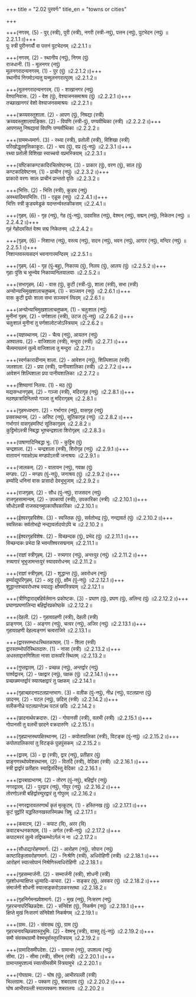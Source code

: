 +++
title = "2.02 पुरवर्गः"
title_en = "towns or cities"

+++

+++(नगरम्.  (5) - पुर् (स्त्री), पुरी (स्त्री), नगरी (स्त्री-नपुं), पत्तन (नपुं), पुटभेदन (नपुं) ॥2.2.1.1॥)+++  
पूः स्त्री पुरीनगर्यौ वा पत्तनं पुटभेदनम् ॥2.2.1.1॥  

+++(नगरम्.  (2) - स्थानीय (नपुं), निगम (पुं)  
राजधानी.  (1) - मूलनगर (नपुं)  
मूलनगरादन्यनगरम्.  (1) - पुर (पुं) ॥2.2.1.2॥)+++  
स्थानीयं निगमोऽन्यत्तु यन्मूलनगरात्पुरम् ॥2.2.1.2॥  

+++(मूलनगरादन्यनगरम्.  (1) - शाखानगर (नपुं)  
वेश्यानिवासः.  (2) - वेश (पुं), वेश्याजनसमाश्रय (पुं) ॥2.2.2.1॥)+++  
तच्छाखानगरं वेशो वेश्याजनसमाश्रयः ॥2.2.2.1॥  

+++(क्रय्यवस्तुशाला.  (2) - आपण (पुं), निषद्या (स्त्री)  
क्रय्यवस्तुशालापङ्क्तिः.  (2) - विपणि (स्त्री-पुं), पण्यवीथिका (स्त्री) ॥2.2.2.2॥)+++  
आपणस्तु निषद्यायां विपणिः पण्यवीथिका ॥2.2.2.2॥  

+++(ग्राममध्यमार्गः.  (3) - रथ्या (स्त्री), प्रतोली (स्त्री), विशिखा (स्त्री)  
परिखोद्धृतमृत्तिकाकूटः.  (2) - चय (पुं), वप्र (पुं-नपुं) ॥2.2.3.1॥)+++  
रथ्या प्रतोली विशिखा स्याच्चयो वप्रमस्त्रियाम् ॥2.2.3.1॥  

+++(यष्टिकाकण्टकादिरचितवेष्टनम्.  (3) - प्राकार (पुं), वरण (पुं), साल (पुं)  
कण्टकादिवेष्टनम्.  (1) - प्राचीन (नपुं) ॥2.2.3.2॥)+++  
प्राकारो वरणः सालः प्राचीनं प्रान्ततो वृतिः ॥2.2.3.2॥  

+++(भित्तिः.  (2) - भित्ति (स्त्री), कुड्य (नपुं)  
अस्थ्यादिमयभित्तिः.  (1) - एडूक (नपुं) ॥2.2.4.1॥)+++  
भित्तिः स्त्री कुड्यमेडूकं यदन्तर्न्यस्तकीकसम् ॥2.2.4.1॥  

+++(गृहम्.  (6) - गृह (नपुं), गेह (पुं-नपुं), उदवसित (नपुं), वेश्मन् (नपुं), सद्मन् (नपुं), निकेतन (नपुं) ॥2.2.4.2॥)+++  
गृहं गेहोदवसितं वेश्म सद्म निकेतनम् ॥2.2.4.2॥  

+++(गृहम्.  (6) - निशान्त (नपुं), वस्त्य (नपुं), सदन (नपुं), भवन (नपुं), आगार (नपुं), मन्दिर (नपुं) ॥2.2.5.1॥)+++  
निशान्तवस्त्यसदनं भवनागारमन्दिरम् ॥2.2.5.1॥  

+++(गृहम्.  (4) - गृह (पुं-बहु), निकाय्य (पुं), निलय (पुं), आलय (पुं) ॥2.2.5.2॥)+++  
गृहाः पुंसि च भूम्न्येव निकाय्यनिलयालयाः ॥2.2.5.2॥  

+++(सभागृहम्.  (4) - वास (पुं), कुटी (स्त्री-पुं), शाला (स्त्री), सभा (स्त्री)  
अन्योन्याभिमुखशालाचतुष्कम्.  (1) - सञ्जवन (नपुं) ॥2.2.6.1॥)+++  
वासः कुटी द्वयोः शाला सभा सञ्जवनं त्विदम् ॥2.2.6.1॥  

+++(अन्योन्याभिमुखशालाचतुष्कम्.  (1) - चतुःशाल (नपुं)  
मुनीनां गृहम्.  (2) - पर्णशाला (स्त्री), उटज (पुं-नपुं) ॥2.2.6.2॥)+++  
चतुःशालं मुनीनां तु पर्णशालोटजोऽस्त्रियाम् ॥2.2.6.2॥  

+++(यज्ञस्थानम्.  (2) - चैत्य (नपुं), आयतन (नपुं)  
अश्वालयः.  (2) - वाजिशाला (स्त्री), मन्दुरा (स्त्री) ॥2.2.7.1॥)+++  
चैत्यमायतनं तुल्ये वाजिशाला तु मन्दुरा ॥2.2.7.1॥  

+++(स्वर्णकारादीनाम् शाला.  (2) - आवेशन (नपुं), शिल्पिशाला (स्त्री)  
जलशाला.  (2) - प्रपा (स्त्री), पानीयशालिका (स्त्री) ॥2.2.7.2॥)+++  
आवेशनं शिल्पिशाला प्रपा पानीयशालिका ॥2.2.7.2॥  

+++(शिष्याणां निलयः.  (1) - मठ (पुं)  
मद्यसन्धानगृहम्.  (2) - गञ्जा (स्त्री), मदिरागृह (नपुं) ॥2.2.8.1॥)+++  
मठश्छात्रादिनिलयो गञ्जा तु मदिरागृहम् ॥2.2.8.1॥  

+++(गृहमध्यभागः.  (2) - गर्भागार (नपुं), वासगृह (नपुं)  
प्रसवस्थानम्.  (2) - अरिष्ट (नपुं), सूतिकागृह (नपुं) ॥2.2.8.2॥)+++  
गर्भागारं वासगृहमरिष्टं सूतिकागृहम् ॥2.2.8.2॥  
कुट्टिमोऽस्त्री निबद्धा भूश्चन्द्रशाला शिरोगृहम् ॥2.2.8.3॥  

+++(पाषाणादिनिबद्धा भूः.  (1) - कुट्टिम (पुं)  
चन्द्रशाला.  (2) - चन्द्रशाला (स्त्री), शिरोगृह (नपुं) ॥2.2.9.1॥)+++  
वातायनं गवाक्षोऽथ मण्डपोऽस्त्री जनाश्रयः ॥2.2.9.1॥  

+++(जालकम्.  (2) - वातायन (नपुं), गवाक्ष (पुं)  
मण्डपः.  (2) - मण्डप (पुं-नपुं), जनाश्रय (पुं) ॥2.2.9.2॥)+++  
हर्म्यादि धनिनां वासः प्रासादो देवभूभुजाम् ॥2.2.9.2॥  

+++(राजगृहम्.  (2) - सौध (पुं-नपुं), राजसदन (नपुं)  
राजगृहसामान्यम्.  (2) - उपकार्या (स्त्री), उपकारिका (स्त्री) ॥2.2.10.1॥)+++  
सौधोऽस्त्री राजसदनमुपकार्योपकारिका ॥2.2.10.1॥  

+++(ईश्वरगृहविशेषः.  (3) - स्वस्तिक (पुं), सर्वतोभद्र (पुं), नन्द्यावर्त (पुं) ॥2.2.10.2॥)+++  
स्वस्तिकः सर्वतोभद्रो नन्द्यावर्तादयोऽपि च ॥2.2.10.2॥  

+++(ईश्वरगृहविशेषः.  (2) - विच्छन्दक (पुं), प्रभेद (पुं) ॥2.2.11.1॥)+++  
विच्छन्दकः प्रभेदा हि भवन्तीश्वरसद्मनाम् ॥2.2.11.1॥  

+++(राज्ञां स्त्रीगृहम्.  (2) - स्त्र्यगार (नपुं), अन्तःपुर (नपुं) ॥2.2.11.2॥)+++  
स्त्र्यगारं भूभुजामन्तःपुरं स्यादवरोधनम् ॥2.2.11.2॥  

+++(राज्ञां स्त्रीगृहम्.  (2) - शुद्धान्त (पुं), अवरोधन (नपुं)  
हर्म्याद्युपरिगृहम्.  (2) - अट्ट (पुं), क्षौम (पुं-नपुं) ॥2.2.12.1॥)+++  
शुद्धान्तश्चावरोधश्च स्यादट्टः क्षौममस्त्रियाम् ॥2.2.12.1॥  

+++(त्रीणिद्वाराद्बहिर्वर्तमानः प्रकोष्टकः.  (3) - प्रघाण (पुं), प्रघण (पुं), अलिन्द (पुं) ॥2.2.12.2॥)+++  
प्रघाणप्रघणालिन्दा बहिर्द्वारप्रकोष्ठके ॥2.2.12.2॥  

+++(देहली.  (2) - गृहावग्रहणी (स्त्री), देहली (स्त्री)  
प्राङ्गणम्.  (3) - अङ्गण (नपुं), चत्वर (नपुं), अजिर (नपुं) ॥2.2.13.1॥)+++  
गृहावग्रहणी देहल्यङ्गणं चत्वराजिरे ॥2.2.13.1॥  

+++(द्वारस्तम्भाधःस्थितकाष्ठम्.  (1) - शिला (स्त्री)  
द्वारस्तम्भोपरिस्थितदारुः.  (1) - नासा (स्त्री) ॥2.2.13.2॥)+++  
अधस्ताद्दारुणिशिला नासा दारूपरि स्थितम् ॥2.2.13.2॥  

+++(गुप्तद्वारम्.  (2) - प्रच्छन्न (नपुं), अन्तर्द्वार (नपुं)  
पार्श्वद्वारम्.  (2) - पक्षद्वार (नपुं), पक्षक (पुं) ॥2.2.14.1॥)+++  
प्रच्छन्नमन्तर्द्वारं स्यात्पक्षद्वारं तु पक्षकम् ॥2.2.14.1॥  

+++(गृहाच्छादनपटलप्रान्तभागः.  (3) - वलीक (पुं-नपुं), नीध्र (नपुं), पटलप्रान्त (पुं)  
छादनम्.  (2) - पटल (नपुं), छदिस् (स्त्री) ॥2.2.14.2॥)+++  
वलीकनीध्रे पटलप्रान्तेऽथ पटलं छदिः ॥2.2.14.2॥  

+++(छादनार्थवक्रदारुः.  (2) - गोपानसी (स्त्री), वलभी (स्त्री) ॥2.2.15.1॥)+++  
गोपानसी तु वलभी छादने वक्रदारुणि ॥2.2.15.1॥  

+++(गृहप्रान्तस्थपक्षिस्थानम्.  (2) - कपोतपालिका (स्त्री), विटङ्क (पुं-नपुं) ॥2.2.15.2॥)+++  
कपोतपालिकायां तु विटङ्कं पुन्नपुंसकम् ॥2.2.15.2॥  

+++(द्वारम्.  (3) - द्वा (स्त्री), द्वार (नपुं), प्रतीहार (पुं)  
प्राङ्गणस्थोपवेशस्थानम्.  (2) - वितर्दि (स्त्री), वेदिका (स्त्री) ॥2.2.16.1॥)+++  
स्त्री द्वार्द्वारं प्रतीहारः स्याद्वितर्दिस्तु वेदिका ॥2.2.16.1॥  

+++(द्वारबाह्यभागम्.  (2) - तोरण (पुं-नपुं), बहिर्द्वार (नपुं)  
नगरद्वारम्.  (2) - पुरद्वार (नपुं), गोपुर (नपुं) ॥2.2.16.2॥)+++  
तोरणोऽस्त्री बहिर्द्वारम्पुरद्वारं तु गोपुरम् ॥2.2.16.2॥  

+++(नगरद्वारावतरणार्थं कृतं मृत्कूटम्.  (1) - हस्तिनख (पुं) ॥2.2.17.1॥)+++  
कूटं पूर्द्वारि यद्धस्तिनखस्तस्मिन्नथ त्रिषु ॥2.2.17.1॥  

+++(कवाटम्.  (2) - कपाट (वि), अरर (वि)  
कवाटबन्धनकाष्ठम्.  (1) - अर्गल (स्त्री-नपुं) ॥2.2.17.2॥)+++  
कपाटमररं तुल्ये तद्विष्कम्भोऽर्गलं न ना ॥2.2.17.2॥  

+++(सौधाद्यारोहणमार्गः.  (2) - आरोहण (नपुं), सोपान (नपुं)  
काष्टादिकृतावरोहणमार्गः.  (2) - निःश्रेणि (स्त्री), अधिरोहिणी (स्त्री) ॥2.2.18.1॥)+++  
आरोहणं स्यात्सोपानं निश्रेणिस्त्वधिरोहिणी ॥2.2.18.1॥  

+++(गृहसम्मार्जनी.  (2) - सम्मार्जनी (स्त्री), शोधनी (स्त्री)  
गृहशोधन्याक्षिप्त धूल्यादिः-कचरा.  (2) - सङ्कर (पुं), अवकर (पुं) ॥2.2.18.2॥)+++  
संमार्जनी शोधनी स्यात्सङ्करोऽवकरस्तथा ॥2.2.18.2॥  

+++(गृहनिर्गमनप्रवेशमार्गः.  (2) - मुख (नपुं), निःसरण (नपुं)  
गृहरचनापरिच्छिन्नदेशः.  (2) - संनिवेश (पुं), निकर्षण (नपुं) ॥2.2.19.1॥)+++  
क्षिप्ते मुखं निःसरणं संनिवेशो निकर्षणम् ॥2.2.19.1॥  

+++(ग्रामः.  (2) - संवसथ (पुं), ग्राम (पुं)  
गृहरचनावच्छिन्नवास्तुभूमिः.  (2) - वेश्मभू (स्त्री), वास्तु (पुं-नपुं) ॥2.2.19.2॥)+++  
समौ संवसथग्रामौ वेश्मभूर्वास्तुरस्त्रियाम् ॥2.2.19.2॥  

+++(ग्रामादिसमीपदेशः.  (2) - ग्रामान्त (नपुं), उपशल्य (नपुं)  
सीमा.  (2) - सीमा (स्त्री), सीमन् (स्त्री) ॥2.2.20.1॥)+++  
ग्रामान्तमुपशल्यं स्यात्सीमसीमे स्त्रियामुभे ॥2.2.20.1॥  

+++(गोपग्रामः.  (2) - घोष (पुं), आभीरपल्ली (स्त्री)  
भिल्लग्रामः.  (2) - पक्कण (पुं), शबरालय (पुं) ॥2.2.20.2॥)+++  
घोष आभीरपल्ली स्यात्पक्कणः शबरालयः ॥2.2.20.2॥  
